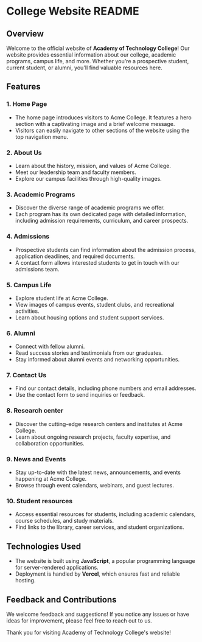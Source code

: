 # College Website README

## Overview
Welcome to the official website of **Academy of Technology College**! Our website provides essential information about our college, academic programs, campus life, and more. Whether you're a prospective student, current student, or alumni, you'll find valuable resources here.

## Features

### 1. Home Page
- The home page introduces visitors to Acme College. It features a hero section with a captivating image and a brief welcome message.
- Visitors can easily navigate to other sections of the website using the top navigation menu.

### 2. About Us
- Learn about the history, mission, and values of Acme College.
- Meet our leadership team and faculty members.
- Explore our campus facilities through high-quality images.

### 3. Academic Programs
- Discover the diverse range of academic programs we offer.
- Each program has its own dedicated page with detailed information, including admission requirements, curriculum, and career prospects.

### 4. Admissions
- Prospective students can find information about the admission process, application deadlines, and required documents.
- A contact form allows interested students to get in touch with our admissions team.

### 5. Campus Life
- Explore student life at Acme College.
- View images of campus events, student clubs, and recreational activities.
- Learn about housing options and student support services.

### 6. Alumni
- Connect with fellow alumni.
- Read success stories and testimonials from our graduates.
- Stay informed about alumni events and networking opportunities.

### 7. Contact Us
- Find our contact details, including phone numbers and email addresses.
- Use the contact form to send inquiries or feedback.

### 8. Research center
- Discover the cutting-edge research centers and institutes at Acme College.
- Learn about ongoing research projects, faculty expertise, and collaboration opportunities.

### 9. News and Events
- Stay up-to-date with the latest news, announcements, and events happening at Acme College.
- Browse through event calendars, webinars, and guest lectures.

### 10. Student resources
- Access essential resources for students, including academic calendars, course schedules, and study materials.
- Find links to the library, career services, and student organizations.

## Technologies Used
- The website is built using **JavaScript**, a popular programming language for server-rendered applications.
- Deployment is handled by **Vercel**, which ensures fast and reliable hosting.

## Feedback and Contributions
We welcome feedback and suggestions! If you notice any issues or have ideas for improvement, please feel free to reach out to us.

Thank you for visiting Academy of Technology College's website!

